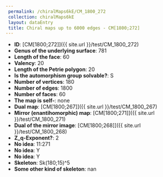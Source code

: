 ```yaml
--- 
 permalink: /chiralMaps6kE/CM_1800_272 
 collection: chiralMaps6kE
 layout: dataEntry
 title: Chiral maps up to 6000 edges - CM[1800;272]
---
```


- **ID**: [CM[1800;272]]({{ site.url }}/test/CM_1800_272)
- **Genus of the underlying surface**: 781
- **Length of the face**: 60
- **Valency**: 20
- **Length of the Petrie polygon**: 20
- **Is the automorphism group solvable?**: S
- **Number of vertices**: 180
- **Number of edges**: 1800
- **Number of faces**: 60
- **The map is self-**: none
- **Dual map**: [CM[1800;267]]({{ site.url }}/test/CM_1800_267)
- **Mirror (enantihomorphic) map**: [CM[1800;271]]({{ site.url }}/test/CM_1800_271)
- **Dual of the mirror image**: [CM[1800;268]]({{ site.url }}/test/CM_1800_268)
- **Z_q-Exponent?**: 2
- **No idea**:  11:271
- **No idea**: Y
- **No idea**: Y
- **Skeleton**: Sk(180;15)^5
- **Some other kind of skeleton**: nan
